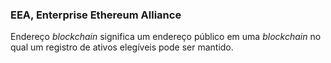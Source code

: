 ### EEA, Enterprise Ethereum Alliance

Endereço _blockchain_ significa um endereço público em uma _blockchain_ no qual um registro de ativos elegíveis pode ser mantido.
